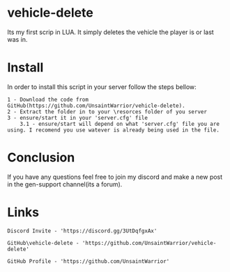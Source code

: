 # vehicle-delete
 Its my first scrip in LUA. It simply deletes the vehicle the player is or last was in.

# Install
In order to install this script in your server follow the steps bellow:

    1 - Download the code from GitHub(https://github.com/UnsaintWarrior/vehicle-delete).
    2 - Extract the folder in to your \resorces folder of you server 
    3 - ensure/start it in your 'server.cfg' file
        3.1 - ensure/start will depend on what 'server.cfg' file you are using. I recomend you use watever is already being used in the file.

# Conclusion
If you have any questions feel free to join my discord and make a new post in the gen-support channel(its a forum).

# Links
    Discord Invite - 'https://discord.gg/3UtDqfgxAx'

    GitHub\vehicle-delete - 'https://github.com/UnsaintWarrior/vehicle-delete'

    GitHub Profile - 'https://github.com/UnsaintWarrior'
